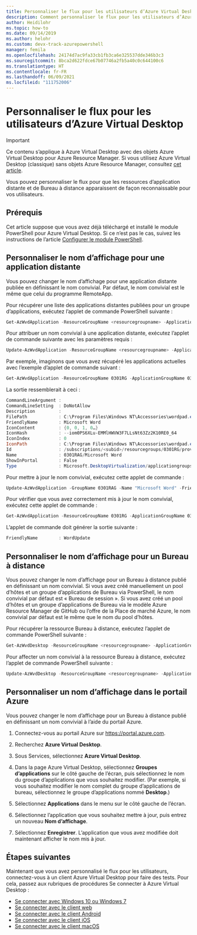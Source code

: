 ```yaml
---
title: Personnaliser le flux pour les utilisateurs d’Azure Virtual Desktop - Azure
description: Comment personnaliser le flux pour les utilisateurs d’Azure Virtual Desktop avec des applets de commande PowerShell.
author: Heidilohr
ms.topic: how-to
ms.date: 09/14/2019
ms.author: helohr
ms.custom: devx-track-azurepowershell
manager: femila
ms.openlocfilehash: 24174d7ac9fa33cb1fb3ca6e325537dde346b3c3
ms.sourcegitcommit: 8bca2d622fdce67b07746a2fb5a40c0c644100c6
ms.translationtype: HT
ms.contentlocale: fr-FR
ms.lasthandoff: 06/09/2021
ms.locfileid: "111752006"
---
```

# <a name="customize-the-feed-for-azure-virtual-desktop-users"></a>Personnaliser le flux pour les utilisateurs d’Azure Virtual Desktop

>[!IMPORTANT]
>Ce contenu s’applique à Azure Virtual Desktop avec des objets Azure Virtual Desktop pour Azure Resource Manager. Si vous utilisez Azure Virtual Desktop (classique) sans objets Azure Resource Manager, consultez [cet article](./virtual-desktop-fall-2019/customize-feed-virtual-desktop-users-2019.md).

Vous pouvez personnaliser le flux pour que les ressources d’application distante et de Bureau à distance apparaissent de façon reconnaissable pour vos utilisateurs.

## <a name="prerequisites"></a>Prérequis

Cet article suppose que vous avez déjà téléchargé et installé le module PowerShell pour Azure Virtual Desktop. Si ce n’est pas le cas, suivez les instructions de l’article [Configurer le module PowerShell](powershell-module.md).

## <a name="customize-the-display-name-for-a-remoteapp"></a>Personnaliser le nom d’affichage pour une application distante

Vous pouvez changer le nom d’affichage pour une application distante publiée en définissant le nom convivial. Par défaut, le nom convivial est le même que celui du programme RemoteApp.

Pour récupérer une liste des applications distantes publiées pour un groupe d’applications, exécutez l’applet de commande PowerShell suivante :

```powershell
Get-AzWvdApplication -ResourceGroupName <resourcegroupname> -ApplicationGroupName <appgroupname>
```

Pour attribuer un nom convivial à une application distante, exécutez l’applet de commande suivante avec les paramètres requis :

```powershell
Update-AzWvdApplication -ResourceGroupName <resourcegroupname> -ApplicationGroupName <appgroupname> -Name <applicationname> -FriendlyName <newfriendlyname>
```

Par exemple, imaginons que vous avez récupéré les applications actuelles avec l’exemple d’applet de commande suivant :

```powershell
Get-AzWvdApplication -ResourceGroupName 0301RG -ApplicationGroupName 0301RAG | format-list
```

La sortie ressemblerait à ceci :

```powershell
CommandLineArgument :
CommandLineSetting  : DoNotAllow
Description         :
FilePath            : C:\Program Files\Windows NT\Accessories\wordpad.exe
FriendlyName        : Microsoft Word
IconContent         : {0, 0, 1, 0…}
IconHash            : --iom0PS6XLu-EMMlHWVW3F7LLsNt63Zz2K10RE0_64
IconIndex           : 0
IconPath            : C:\Program Files\Windows NT\Accessories\wordpad.exe
Id                  : /subscriptions/<subid>/resourcegroups/0301RG/providers/Microsoft.DesktopVirtualization/applicationgroups/0301RAG/applications/Microsoft Word
Name                : 0301RAG/Microsoft Word
ShowInPortal        : False
Type                : Microsoft.DesktopVirtualization/applicationgroups/applications
```
Pour mettre à jour le nom convivial, exécutez cette applet de commande :

```powershell
Update-AzWvdApplication -GroupName 0301RAG -Name "Microsoft Word" -FriendlyName "WordUpdate" -ResourceGroupName 0301RG -IconIndex 0 -IconPath "C:\Program Files\Windows NT\Accessories\wordpad.exe" -ShowInPortal:$true -CommandLineSetting DoNotallow -FilePath "C:\Program Files\Windows NT\Accessories\wordpad.exe"
```

Pour vérifier que vous avez correctement mis à jour le nom convivial, exécutez cette applet de commande :

```powershell
Get-AzWvdApplication -ResourceGroupName 0301RG -ApplicationGroupName 0301RAG | format-list FriendlyName
```

L’applet de commande doit générer la sortie suivante :

```powershell
FriendlyName        : WordUpdate
```

## <a name="customize-the-display-name-for-a-remote-desktop"></a>Personnaliser le nom d’affichage pour un Bureau à distance

Vous pouvez changer le nom d’affichage pour un Bureau à distance publié en définissant un nom convivial. Si vous avez créé manuellement un pool d’hôtes et un groupe d’applications de Bureau via PowerShell, le nom convivial par défaut est « Bureau de session ». Si vous avez créé un pool d’hôtes et un groupe d’applications de Bureau via le modèle Azure Resource Manager de GitHub ou l’offre de la Place de marché Azure, le nom convivial par défaut est le même que le nom du pool d’hôtes.

Pour récupérer la ressource Bureau à distance, exécutez l’applet de commande PowerShell suivante :

```powershell
Get-AzWvdDesktop -ResourceGroupName <resourcegroupname> -ApplicationGroupName <appgroupname> -Name <applicationname>
```

Pour affecter un nom convivial à la ressource Bureau à distance, exécutez l’applet de commande PowerShell suivante :

```powershell
Update-AzWvdDesktop -ResourceGroupName <resourcegroupname> -ApplicationGroupName <appgroupname> -Name <applicationname> -FriendlyName <newfriendlyname>
```

## <a name="customize-a-display-name-in-azure-portal"></a>Personnaliser un nom d’affichage dans le portail Azure

Vous pouvez changer le nom d’affichage pour un Bureau à distance publié en définissant un nom convivial à l’aide du portail Azure.

1. Connectez-vous au portail Azure sur <https://portal.azure.com>.

2. Recherchez **Azure Virtual Desktop**.

3. Sous Services, sélectionnez **Azure Virtual Desktop**.

4. Dans la page Azure Virtual Desktop, sélectionnez **Groupes d’applications** sur le côté gauche de l’écran, puis sélectionnez le nom du groupe d’applications que vous souhaitez modifier. (Par exemple, si vous souhaitez modifier le nom complet du groupe d’applications de bureau, sélectionnez le groupe d’applications nommé **Desktop**.)

5. Sélectionnez **Applications** dans le menu sur le côté gauche de l’écran.

6. Sélectionnez l’application que vous souhaitez mettre à jour, puis entrez un nouveau **Nom d’affichage**.

7. Sélectionnez **Enregistrer**. L’application que vous avez modifiée doit maintenant afficher le nom mis à jour.

## <a name="next-steps"></a>Étapes suivantes

Maintenant que vous avez personnalisé le flux pour les utilisateurs, connectez-vous à un client Azure Virtual Desktop pour faire des tests. Pour cela, passez aux rubriques de procédures Se connecter à Azure Virtual Desktop :

 * [Se connecter avec Windows 10 ou Windows 7](connect-windows-7-10.md)
 * [Se connecter avec le client web](connect-web.md)
 * [Se connecter avec le client Android](connect-android.md)
 * [Se connecter avec le client iOS](connect-ios.md)
 * [Se connecter avec le client macOS](connect-macos.md)
